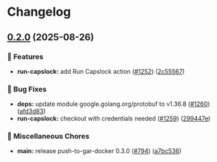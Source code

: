 # Changelog

## [0.2.0](https://github.com/dimitarvdimitrov/shared-workflows/compare/run-capslock/v0.1.0...run-capslock/v0.2.0) (2025-08-26)


### 🎉 Features

* **run-capslock:** add Run Capslock action ([#1252](https://github.com/dimitarvdimitrov/shared-workflows/issues/1252)) ([2c55567](https://github.com/dimitarvdimitrov/shared-workflows/commit/2c55567fed8874f47886e035f4e91f79f6039149))


### 🐛 Bug Fixes

* **deps:** update module google.golang.org/protobuf to v1.36.8 ([#1260](https://github.com/dimitarvdimitrov/shared-workflows/issues/1260)) ([afd3d83](https://github.com/dimitarvdimitrov/shared-workflows/commit/afd3d83fa12577fac74d0d8ee96862f90d6daf62))
* **run-capslock:** checkout with credentials needed ([#1259](https://github.com/dimitarvdimitrov/shared-workflows/issues/1259)) ([299447e](https://github.com/dimitarvdimitrov/shared-workflows/commit/299447e5bdcad5c83f4d3186ea4908b08de22b82))


### 🔧 Miscellaneous Chores

* **main:** release push-to-gar-docker 0.3.0 ([#794](https://github.com/dimitarvdimitrov/shared-workflows/issues/794)) ([a7bc536](https://github.com/dimitarvdimitrov/shared-workflows/commit/a7bc5367c4a91c389526d58839d8f6224dba4dcc))
